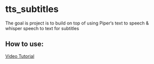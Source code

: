 # tts_subtitles

The goal is project is to build on top of using Piper‘s text to speech & whisper speech to text for subtitles


## How to use:
[Video Tutorial](https://youtu.be/cY7j3kmmIV0)
